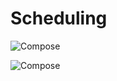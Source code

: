Scheduling
==========

![Compose](wiki/design/publishing/compose/scheduling/scheduling-01.png "Compose")

![Compose](wiki/design/publishing/compose/scheduling/scheduling-02.png "Compose")